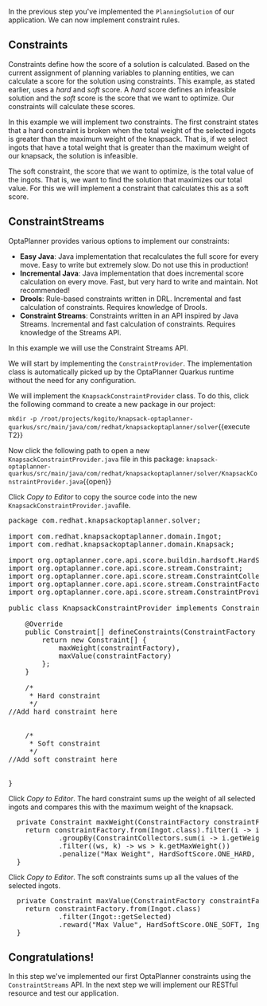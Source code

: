 In the previous step you've implemented the `PlanningSolution` of our application. We can now implement constraint rules.

## Constraints

Constraints define how the score of a solution is calculated. Based on the current assignment of planning variables to planning entities, we can calculate a score for the solution using constraints. This example, as stated earlier, uses a _hard_ and _soft_ score. A _hard_ score defines an infeasible solution and the _soft_ score is the score that we want to optimize. Our constraints will calculate these scores.

In this example we will implement two constraints. The first constraint states that a hard constraint is broken when the total weight of the selected ingots is greater than the maximum weight of the knapsack. That is, if we select ingots that have a total weight that is greater than the maximum weight of our knapsack, the solution is infeasible.

The soft constraint, the score that we want to optimize, is the total value of the ingots. That is, we want to find the solution that maximizes our total value. For this we will implement a constraint that calculates this as a soft score.

## ConstraintStreams

OptaPlanner provides various options to implement our constraints:

* **Easy Java**: Java implementation that recalculates the full score for every move. Easy to write but extremely slow. Do not use this in production!
* **Incremental Java**: Java implementation that does incremental score calculation on every move. Fast, but very hard to write and maintain. Not recommended!
* **Drools**: Rule-based constraints written in DRL. Incremental and fast calculation of constraints. Requires knowledge of Drools.
* **Constraint Streams**: Constraints written in an API inspired by Java Streams. Incremental and fast calculation of constraints. Requires knowledge of the Streams API.

In this example we will use the Constraint Streams API.

We will start by implementing the `ConstraintProvider`. The implementation class is automatically picked up by the OptaPlanner Quarkus runtime without the need for any configuration.

We will implement the `KnapsackConstraintProvider` class. To do this, click the following command to create a new package in our project:

`mkdir -p /root/projects/kogito/knapsack-optaplanner-quarkus/src/main/java/com/redhat/knapsackoptaplanner/solver`{{execute T2}}

Now click the following path to open a new `KnapsackConstraintProvider.java` file in this package: `knapsack-optaplanner-quarkus/src/main/java/com/redhat/knapsackoptaplanner/solver/KnapsackConstraintProvider.java`{{open}}

Click _Copy to Editor_ to copy the source code into the new `KnapsackConstraintProvider.java`file.

<pre class="file" data-filename="./knapsack-optaplanner-quarkus/src/main/java/com/redhat/knapsackoptaplanner/solver/KnapsackConstraintProvider.java" data-target="replace">
package com.redhat.knapsackoptaplanner.solver;

import com.redhat.knapsackoptaplanner.domain.Ingot;
import com.redhat.knapsackoptaplanner.domain.Knapsack;

import org.optaplanner.core.api.score.buildin.hardsoft.HardSoftScore;
import org.optaplanner.core.api.score.stream.Constraint;
import org.optaplanner.core.api.score.stream.ConstraintCollectors;
import org.optaplanner.core.api.score.stream.ConstraintFactory;
import org.optaplanner.core.api.score.stream.ConstraintProvider;

public class KnapsackConstraintProvider implements ConstraintProvider {

    @Override
    public Constraint[] defineConstraints(ConstraintFactory constraintFactory) {
        return new Constraint[] {
            maxWeight(constraintFactory),
            maxValue(constraintFactory)
        };
    }

    /*
     * Hard constraint
     */
//Add hard constraint here


    /*
     * Soft constraint
     */
//Add soft constraint here


}
</pre>

Click _Copy to Editor_. The hard constraint sums up the weight of all selected ingots and compares this with the maximum weight of the knapsack.

<pre class="file" data-filename="./knapsack-optaplanner-quarkus/src/main/java/com/redhat/knapsackoptaplanner/solver/KnapsackConstraintProvider.java" data-target="insert" data-marker="//Add hard constraint here">
  private Constraint maxWeight(ConstraintFactory constraintFactory) {
    return constraintFactory.from(Ingot.class).filter(i -> i.getSelected())
            .groupBy(ConstraintCollectors.sum(i -> i.getWeight())).join(Knapsack.class)
            .filter((ws, k) -> ws > k.getMaxWeight())
            .penalize("Max Weight", HardSoftScore.ONE_HARD, (ws, k) -> ws - k.getMaxWeight());
  }
</pre>

Click _Copy to Editor_. The soft constraints sums up all the values of the selected ingots.

<pre class="file" data-filename="./knapsack-optaplanner-quarkus/src/main/java/com/redhat/knapsackoptaplanner/solver/KnapsackConstraintProvider.java" data-target="insert" data-marker="//Add soft constraint here">
  private Constraint maxValue(ConstraintFactory constraintFactory) {
    return constraintFactory.from(Ingot.class)
            .filter(Ingot::getSelected)
            .reward("Max Value", HardSoftScore.ONE_SOFT, Ingot::getValue);
  }
</pre>

## Congratulations!

In this step we've implemented our first OptaPlanner constraints using the `ConstraintStreams` API. In the next step we will implement our RESTful resource and test our application.
